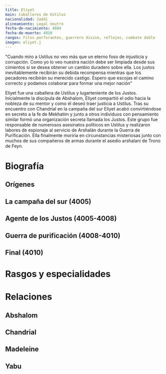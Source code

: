 ```yaml
---
title: Eliyet
main: Caballeros de Ustilus
nacionalidad: Jaddi
alineamiento: Legal neutro
fecha-de-nacimiento: 4084
fecha-de-muerte: 4010
rangos: Filos perforantes, guerrero divino, reflejos, combate doble
imagen: eliyet.j
---
```


"Cuando miro a Ustilus no veo más que un eterno foso de injusticia y corrupción. Como yo lo veo nuestra nación debe ser limpiada desde sus cimientos si se desea obtener un cambio duradero sobre ella. Los justos inevitablemente recibirán su debida recompensa mientras que los pecadores recibirán su merecido castigo. Espero que escojas el camino correcto y podamos colaborar para formar una mejor nación"

Eliyet fue una caballera de Ustilus y lugarteniente de los Justos. Inicialmente la discípula de Abshalom, Eliyet compartió el odio hacia la nobleza de su mentor y como él deseó traer justicia a Ustilus. Tras su encuentro con Chandrial en la campaña del sur Eliyet acabó convirtiéndose en secreto a la fe de Mekhatim y junto a otros individuos con pensamiento similar formó una organización secreta llamada los Justos. Este grupo fue responsable de numerosos asesinatos políticos en Ustilus y realizaron labores de espionaje al servicio de Arshalán durante la Guerra de Purificación. Ella finalmente moriría en circunstancias misteriosas junto con muchos de sus compañeros de armas durante el asedio arshalaní de Trono de Feyn.

# Biografía

## Orígenes



## La campaña del sur (4005)



## Agente de los Justos (4005-4008)



## Guerra de purificación (4008-4010)



## Final (4010)



# Rasgos y especialidades



# Relaciones

## Abshalom



## Chandrial



## Madeleine



## Yabu
